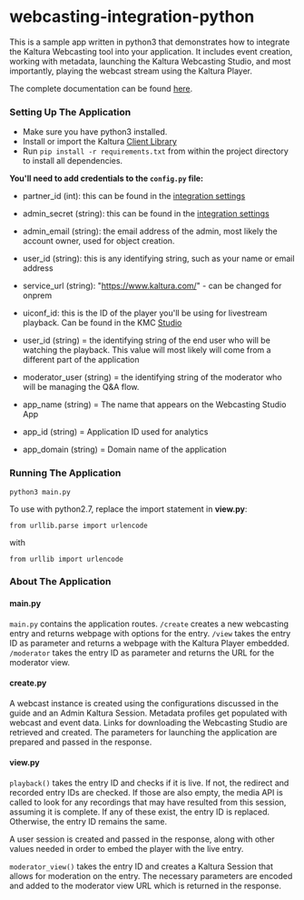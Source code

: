 # webcasting-integration-python

This is a sample app written in python3 that demonstrates how to integrate the Kaltura Webcasting tool into your application. It includes event creation, working with metadata, launching the Kaltura Webcasting Studio, and most importantly, playing the webcast stream using the Kaltura Player. 

The complete documentation can be found [here](https://github.com/kaltura-vpaas/webcasting-integration).

### Setting Up The Application 

- Make sure you have python3 installed. 
- Install or import the Kaltura [Client Library](https://developer.kaltura.com/api-docs/Client_Libraries)
- Run `pip install -r requirements.txt` from within the project directory to install all dependencies. 

**You'll need to add credentials to the `config.py` file:**

- partner_id (int): this can be found in the [integration settings](https://kmc.kaltura.com/index.php/kmcng/login)
- admin_secret (string): this can be found in the [integration settings](https://kmc.kaltura.com/index.php/kmcng/login)
- admin_email (string): the email address of the admin, most likely the account owner, used for object creation.
- user_id (string): this is any identifying string, such as your name or email address 
- service_url (string): "https://www.kaltura.com/" - can be changed for onprem 
- uiconf_id: this is the ID of the player you'll be using for livestream playback. Can be found in the KMC [Studio](https://kmc.kaltura.com/index.php/kmcng/studio/v3)

- user_id (string) = the identifying string of the end user who will be watching the playback. This value will most likely will come from a different part of the application 
- moderator_user (string) = the identifying string of the moderator who will be managing the Q&A flow. 

- app_name (string) = The name that appears on the Webcasting Studio App
- app_id (string) = Application ID used for analytics 
- app_domain (string) = Domain name of the application

### Running The Application

```python3 main.py```

To use with python2.7, replace the import statement in **view.py**:

```from urllib.parse import urlencode```

with

```from urllib import urlencode```


### About The Application 

#### main.py 

`main.py` contains the application routes. `/create` creates a new webcasting entry and returns webpage with options for the entry. `/view` takes the entry ID as parameter and returns a webpage with the Kaltura Player embedded. `/moderator` takes the entry ID as parameter and returns the URL for the moderator view. 

#### create.py 

A webcast instance is created using the configurations discussed in the guide and an Admin Kaltura Session. Metadata profiles get populated with webcast and event data. Links for downloading the Webcasting Studio are retrieved and created. The parameters for launching the application are prepared and passed in the response. 

#### view.py 

`playback()` takes the entry ID and checks if it is live. If not, the redirect and recorded entry IDs are checked. If those are also empty, the media API is called to look for any recordings that may have resulted from this session, assuming it is complete. If any of these exist, the entry ID is replaced. Otherwise, the entry ID remains the same. 

A user session is created and passed in the response, along with other values needed in order to embed the player with the live entry. 

`moderator_view()` takes the entry ID and creates a Kaltura Session that allows for moderation on the entry. The necessary parameters are encoded and added to the moderator view URL which is returned in the response. 